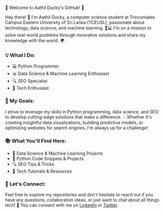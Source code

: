 🚀 Welcome to Aathil Ducky's GitHub! 🌟

Hey there! 👋 I'm Aathil Ducky, a computer science student at Trincomalee Campus Eastern University of Sri Lanka (TCEUSL), passionate about technology, data science, and machine learning. 🤖💻 I'm on a mission to solve real-world problems through innovative solutions and share my knowledge with the world. 🌍

### 💡 What I Do:

- 💻 Python Programmer
- 📊 Data Science & Machine Learning Enthusiast
- 🔍 SEO Specialist
- 🚀 Tech Enthusiast

### 🌟 My Goals:

I strive to leverage my skills in Python programming, data science, and SEO to develop cutting-edge solutions that make a difference. 💡 Whether it's creating insightful data visualizations, building predictive models, or optimizing websites for search engines, I'm always up for a challenge!

### 📚 What You'll Find Here:

- 🧠 Data Science & Machine Learning Projects
- 🐍 Python Code Snippets & Projects
- 🔍 SEO Tips & Tricks
- 🚀 Tech Tutorials & Resources

### 🚀 Let's Connect:

Feel free to explore my repositories and don't hesitate to reach out if you have any questions, collaboration ideas, or just want to chat about all things tech! 🌟 You can connect with me on [LinkedIn](https://www.linkedin.com/in/aathilducky/) or [Twitter](https://twitter.com/AathilDucky).
